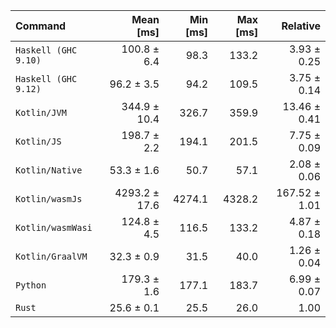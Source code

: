 | Command | Mean [ms] | Min [ms] | Max [ms] | Relative |
|:---|---:|---:|---:|---:|
| `Haskell (GHC 9.10)` | 100.8 ± 6.4 | 98.3 | 133.2 | 3.93 ± 0.25 |
| `Haskell (GHC 9.12)` | 96.2 ± 3.5 | 94.2 | 109.5 | 3.75 ± 0.14 |
| `Kotlin/JVM` | 344.9 ± 10.4 | 326.7 | 359.9 | 13.46 ± 0.41 |
| `Kotlin/JS` | 198.7 ± 2.2 | 194.1 | 201.5 | 7.75 ± 0.09 |
| `Kotlin/Native` | 53.3 ± 1.6 | 50.7 | 57.1 | 2.08 ± 0.06 |
| `Kotlin/wasmJs` | 4293.2 ± 17.6 | 4274.1 | 4328.2 | 167.52 ± 1.01 |
| `Kotlin/wasmWasi` | 124.8 ± 4.5 | 116.5 | 133.2 | 4.87 ± 0.18 |
| `Kotlin/GraalVM` | 32.3 ± 0.9 | 31.5 | 40.0 | 1.26 ± 0.04 |
| `Python` | 179.3 ± 1.6 | 177.1 | 183.7 | 6.99 ± 0.07 |
| `Rust` | 25.6 ± 0.1 | 25.5 | 26.0 | 1.00 |
